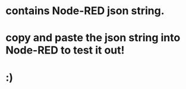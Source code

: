 # contains Node-RED json string.
# copy and paste the json string into Node-RED to test it out!
# :)

